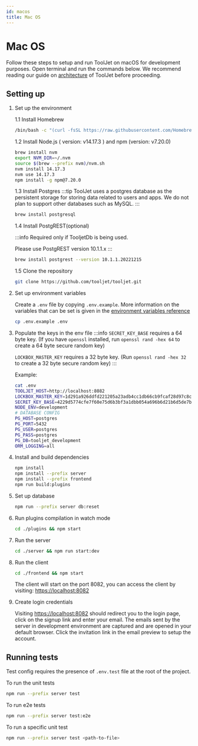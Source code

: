 ```yaml
---
id: macos 
title: Mac OS
---
```


# Mac OS
Follow these steps to setup and run ToolJet on macOS for development purposes. Open terminal and run the commands below. We recommend reading our guide on [architecture](/docs/contributing-guide/setup/architecture) of ToolJet before proceeding.

## Setting up

1. Set up the environment

    1.1 Install Homebrew
    ```bash
    /bin/bash -c "(curl -fsSL https://raw.githubusercontent.com/Homebrew/install/master/install.sh)"
    ```
    1.2 Install Node.js ( version: v14.17.3 ) and npm (version: v7.20.0)
    ```bash
    brew install nvm
    export NVM_DIR=~/.nvm
    source $(brew --prefix nvm)/nvm.sh
    nvm install 14.17.3
    nvm use 14.17.3
    npm install -g npm@7.20.0
    ```

    1.3 Install Postgres
    :::tip
    ToolJet uses a postgres database as the persistent storage for storing data related to users and apps. We do not plan to support other databases such as MySQL.
    :::

    ```bash
    brew install postgresql
    ```
    
    1.4 Install PostgREST(optional)
    
    :::info 
    Required only if TooljetDb is being used. 

    Please use PostgREST version 10.1.1.x
    :::       
    
    ```bash
    brew install postgrest --version 10.1.1.20221215
    ```
    
    1.5 Clone the repository
    ```bash
    git clone https://github.com/tooljet/tooljet.git
    ```

2. Set up environment variables

    Create a `.env` file by copying `.env.example`. More information on the variables that can be set is given in the [environment variables reference](/docs/setup/env-vars)
    ```bash
    cp .env.example .env
    ```

3. Populate the keys in the env file
   :::info
   `SECRET_KEY_BASE` requires a 64 byte key. (If you have `openssl` installed, run `openssl rand -hex 64` to create a 64 byte secure   random key)

   `LOCKBOX_MASTER_KEY` requires a 32 byte key. (Run `openssl rand -hex 32` to create a 32 byte secure random key)
   :::

   Example:
   ```bash
   cat .env
   TOOLJET_HOST=http://localhost:8082
   LOCKBOX_MASTER_KEY=1d291a926ddfd221205a23adb4cc1db66cb9fcaf28d97c8c1950e3538e3b9281
   SECRET_KEY_BASE=4229d5774cfe7f60e75d6b3bf3a1dbb054a696b6d21b6d5de7b73291899797a222265e12c0a8e8d844f83ebacdf9a67ec42584edf1c2b23e1e7813f8a3339041
   NODE_ENV=development
   # DATABASE CONFIG
   PG_HOST=postgres
   PG_PORT=5432
   PG_USER=postgres
   PG_PASS=postgres
   PG_DB=tooljet_development
   ORM_LOGGING=all
   ```

4. Install and build dependencies
    ```bash
    npm install
    npm install --prefix server
    npm install --prefix frontend
    npm run build:plugins
    ```

5. Set up database
    ```bash
    npm run --prefix server db:reset
    ```

6. Run plugins compilation in watch mode
    ```bash
    cd ./plugins && npm start
    ```

7. Run the server
    ```bash
    cd ./server && npm run start:dev
    ```

8. Run the client
    ```bash
    cd ./frontend && npm start
    ```

    The client will start on the port 8082, you can access the client by visiting:  [https://localhost:8082](https://localhost:8082)

9. Create login credentials

    Visiting [https://localhost:8082](https://localhost:8082) should redirect you to the login page, click on the signup link and enter your email. The emails sent by the server in development environment are captured and are opened in your default browser. Click the invitation link in the email preview to setup the account.

## Running tests

Test config requires the presence of `.env.test` file at the root of the project.

To run the unit tests
```bash
npm run --prefix server test
```

To run e2e tests
```bash
npm run --prefix server test:e2e
```

To run a specific unit test
```bash
npm run --prefix server test <path-to-file>
```
